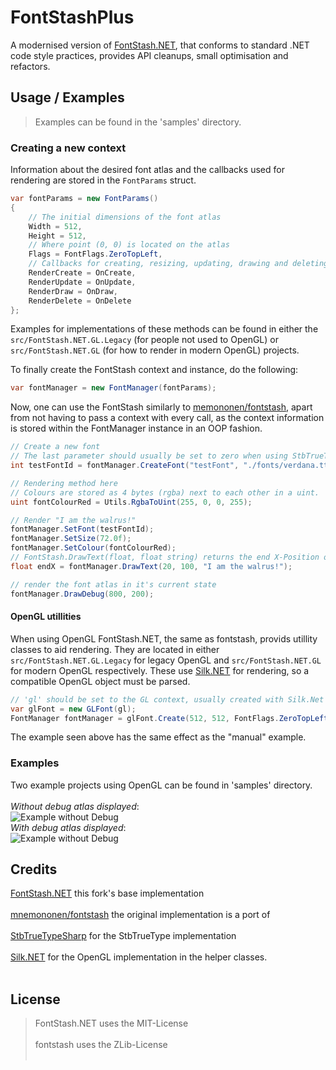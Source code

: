 # FontStashPlus
A modernised version of [FontStash.NET](https://github.com/MatijaBrown/FontStash.NET), that conforms to standard .NET code style
practices, provides API cleanups, small optimisation and refactors.

## Usage / Examples
> Examples can be found in the 'samples' directory.

### Creating a new context
Information about the desired font atlas and the callbacks used for rendering
are stored in the ```FontParams``` struct.
```cs
var fontParams = new FontParams()
{
	// The initial dimensions of the font atlas
	Width = 512,
	Height = 512,
	// Where point (0, 0) is located on the atlas
	Flags = FontFlags.ZeroTopLeft,
	// Callbacks for creating, resizing, updating, drawing and deleting the atlas
	RenderCreate = OnCreate,
	RenderUpdate = OnUpdate,
	RenderDraw = OnDraw,
	RenderDelete = OnDelete
};
```
Examples for implementations of these methods can be found in either the
``src/FontStash.NET.GL.Legacy`` (for people not used to OpenGL) or
``src/FontStash.NET.GL`` (for how to render in modern OpenGL) projects.

To finally create the FontStash context and instance, do the following:
```cs
var fontManager = new FontManager(fontParams);
```

Now, one can use the FontStash similarly to [memononen/fontstash](https://github.com/memononen/fontstash),
apart from not having to pass a context with every call, as the context information is stored within the FontManager instance in an OOP fashion.
```cs
// Create a new font
// The last parameter should usually be set to zero when using StbTrueType font indices.
int testFontId = fontManager.CreateFont("testFont", "./fonts/verdana.ttf", 0);

// Rendering method here
// Colours are stored as 4 bytes (rgba) next to each other in a uint.
uint fontColourRed = Utils.RgbaToUint(255, 0, 0, 255);

// Render "I am the walrus!"
fontManager.SetFont(testFontId);
fontManager.SetSize(72.0f);
fontManager.SetColour(fontColourRed);
// FontStash.DrawText(float, float string) returns the end X-Position of the rendered string on the window.
float endX = fontManager.DrawText(20, 100, "I am the walrus!");

// render the font atlas in it's current state
fontManager.DrawDebug(800, 200);
```

#### OpenGL utillities
When using OpenGL FontStash.NET, the same as fontstash, provids utillity classes
to aid rendering. They are located in either ``src/FontStash.NET.GL.Legacy`` for legacy OpenGL
and ``src/FontStash.NET.GL`` for modern OpenGL respectively. These use [Silk.NET](https://github.com/dotnet/Silk.NET)
for rendering, so a compatible OpenGL object must be parsed.
```cs
// 'gl' should be set to the GL context, usually created with Silk.Net's 'window.CreateOpenGL()' method
var glFont = new GLFont(gl);
FontManager fontManager = glFont.Create(512, 512, FontFlags.ZeroTopLeft);
```
The example seen above has the same effect as the "manual" example.

### Examples
Two example projects using OpenGL can be found in 'samples' directory.<br><br>
*Without debug atlas displayed*:<br>
![Example without Debug](./docs/images/example_nodebug.PNG)
<br>
*With debug atlas displayed*:<br>
![Example without Debug](./docs/images/example_debug.PNG)

## Credits
[FontStash.NET](https://github.com/MatijaBrown/FontStash.NET) this fork's base implementation <br><br>
[mnemononen/fontstash](https://github.com/memononen/fontstash) the original implementation is a port of <br><br>
[StbTrueTypeSharp](https://github.com/StbSharp/StbTrueTypeSharp) for the StbTrueType implementation<br><br>
[Silk.NET](https://github.com/dotnet/Silk.NET) for the OpenGL implementation in the helper classes.<br><br>

## License
> FontStash.NET uses the MIT-License<br><br>
> fontstash uses the ZLib-License<br><br>
